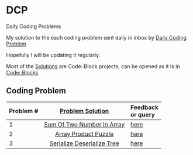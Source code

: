 # DCP
Daily Coding Problems

My solution to the each coding problem sent daily in inbox by [Daily Coding Problem](https://www.dailycodingproblem.com/)

Hopefully I will be updating it regularly.

Most of the [Solutions](../../tree/master/Solutions/) are Code::Block projects, can be opened as it is in [Code::Blocks](http://www.codeblocks.org/)

## Coding Problem

| Problem #|  [Problem Solution](../../tree/master/Solutions)         							            | Feedback<br>or query  |
| :------- | :----------:																		                                    | :-----------          |
| 1        | [Sum Of Two Number In Array](../../tree/master/Solutions/P1_SumOfTwoNumberInArray)	|[here](../../issues/1) |
| 2        | [Array Product Puzzle](../../tree/master/Solutions/P2_ArrayProductPuzzle)    		  |[here](../../issues/2) |
| 3        | [Serialize Deserialize Tree](../../tree/master/Solutions/P3_SerializeDeserializeTree)|[here](../../issues/3)|
